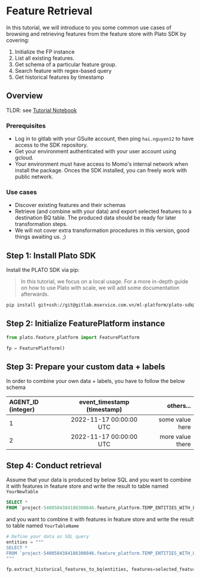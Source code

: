 # Feature Retrieval

In this tutorial, we will introduce to you some common use cases of browsing and retrieving features from the feature store with Plato SDK by covering:

1. Initialize the FP instance
2. List all existing features.
3. Get schema of a particular feature group.
4. Search feature with regex-based query
5. Get historical features by timestamp


## Overview

TLDR: see [Tutorial Notebook](https://glab.mservice.io/ml-platform/plato-sdk/-/blob/master/docs/tutorials/tut-2-feature-retrieval.ipynb)

### Prerequisites

- Log in to gitlab with your GSuite account, then ping `hai.nguyen12` to have access to the SDK repository.
- Get your environment authenticated with your user account using gcloud.
- Your environment must have access to Momo's internal network when install the package. Onces the SDK installed, you can freely work with public network.

### Use cases

- Discover existing features and their schemas
- Retrieve (and combine with your data) and export selected features to a destination BQ table. The produced data should be ready for later transformation steps.
- We will not cover extra transformation procedures in this version, good things awaiting us. ;)


## Step 1: Install Plato SDK

Install the PLATO SDK via pip:

> In this tutorial, we focus on a local usage. For a more in-depth guide on how to use Plato with scale, we will add some documentation afterwards.

```bash
pip install git+ssh://git@gitlab.mservice.com.vn/ml-platform/plato-sdk@v0.2.0
```


## Step 2: Initialize FeaturePlatform instance

```python
from plato.feature_platform import FeaturePlatform

fp = FeaturePlatform()
```

## Step 3: Prepare your custom data + labels

In order to combine your own data + labels, you have to follow the below schema

| AGENT_ID (integer)      | event_timestamp (timestamp) | others...     |
| :---        |    :----:   |          ---: |
| 1      | 2022-11-17 00:00:00 UTC       | some value here   |
| 2   | 2022-11-17 00:00:00 UTC        | more value there      |


## Step 4: Conduct retrieval

Assume that your data is produced by below SQL and you want to combine it with features in feature store and write the result to table named `YourNewTable`

``` SQL
SELECT *
FROM `project-5400504384186300846.feature_platform.TEMP_ENTITIES_WITH_LABELS`
```

and you want to combine it with features in feature store and write the result to table named `YourTableName`

``` python
# Define your data as SQL query
entities = """
SELECT *
FROM `project-5400504384186300846.feature_platform.TEMP_ENTITIES_WITH_LABELS`
"""

fp.extract_historical_features_to_bq(entities, features=selected_features, destination='YourTableName')
```
